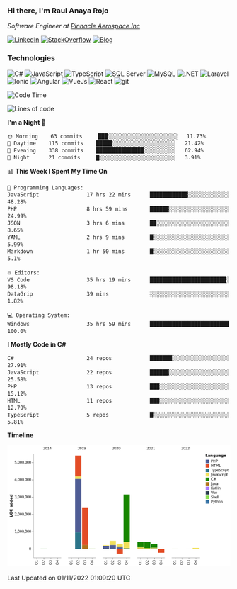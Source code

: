 ### Hi there, I'm Raul Anaya Rojo
*Software Engineer at [Pinnacle Aerospace Inc](http://www.pinnacleaerospace.com/)*  

[![LinkedIn](https://img.shields.io/badge/LinkedIn-0073b1?logo=linkedin&style=flat-square&logoColor=white)](https://www.linkedin.com/in/anayarojo/)
[![StackOverflow](https://img.shields.io/badge/StackOverflow-333?logo=stackoverflow&style=flat-square&logoColor=FE7A16)](https://stackoverflow.com/users/3779757/anayarojo?tab=profile)
[![Blog](https://img.shields.io/badge/Blog-1976d2?logo=bitbucket&style=flat-square&logoColor=white)](http://anayarojo.net/)

### Technologies
![C#](https://img.shields.io/badge/C%23-690081?style=flat-square&logo=c-sharp&logoColor=white)
![JavaScript](https://img.shields.io/badge/JavaScript-F7DF1E?style=flat-square&logo=javascript&logoColor=222)
![TypeScript](https://img.shields.io/badge/TypeScript-3178C6?style=flat-square&logo=typescript&logoColor=white)
![SQL Server](https://img.shields.io/badge/SQL_Server-E02E28?style=flat-square&logo=microsoft-sql-server)
![MySQL](https://img.shields.io/badge/MySQL-00758F?style=flat-square&logo=mysql&logoColor=white)
![.NET](https://img.shields.io/badge/.NET-690081?style=flat-square&logo=.net)
![Laravel](https://img.shields.io/badge/Laravel-FF2D20?style=flat-square&logo=laravel&logoColor=white)
![Ionic](https://img.shields.io/badge/Ionic-3880FF?style=flat-square&logo=ionic&logoColor=white)
![Angular](https://img.shields.io/badge/Angular-C3002F?style=flat-square&logo=angular)
![VueJs](https://img.shields.io/badge/Vue-4FC08D?style=flat-square&logo=vue.js&logoColor=white)
![React](https://img.shields.io/badge/React-61DAFB?style=flat-square&logo=react&logoColor=222)
![git](https://img.shields.io/badge/git-F05133?style=flat-square&logo=git&logoColor=white)

<!--
**anayarojo/anayarojo** is a ✨ _special_ ✨ repository because its `README.md` (this file) appears on your GitHub profile.

Here are some ideas to get you started:

- 🔭 I’m currently working on ...
- 🌱 I’m currently learning ...
- 👯 I’m looking to collaborate on ...
- 🤔 I’m looking for help with ...
- 💬 Ask me about ...
- 📫 How to reach me: ...
- 😄 Pronouns: ...
- ⚡ Fun fact: ...
-->

<!--START_SECTION:waka-->
![Code Time](http://img.shields.io/badge/Code%20Time-2%2C380%20hrs%2025%20mins-blue)

![Lines of code](https://img.shields.io/badge/From%20Hello%20World%20I%27ve%20Written-13%20Million%20lines%20of%20code-blue)

**I'm a Night 🦉** 

```text
🌞 Morning    63 commits     ███░░░░░░░░░░░░░░░░░░░░░░   11.73% 
🌆 Daytime    115 commits    █████░░░░░░░░░░░░░░░░░░░░   21.42% 
🌃 Evening    338 commits    ███████████████░░░░░░░░░░   62.94% 
🌙 Night      21 commits     █░░░░░░░░░░░░░░░░░░░░░░░░   3.91%

```


📊 **This Week I Spent My Time On** 

```text
💬 Programming Languages: 
JavaScript               17 hrs 22 mins      ████████████░░░░░░░░░░░░░   48.28% 
PHP                      8 hrs 59 mins       ██████░░░░░░░░░░░░░░░░░░░   24.99% 
JSON                     3 hrs 6 mins        ██░░░░░░░░░░░░░░░░░░░░░░░   8.65% 
YAML                     2 hrs 9 mins        █░░░░░░░░░░░░░░░░░░░░░░░░   5.99% 
Markdown                 1 hr 50 mins        █░░░░░░░░░░░░░░░░░░░░░░░░   5.1%

🔥 Editors: 
VS Code                  35 hrs 19 mins      ████████████████████████░   98.18% 
DataGrip                 39 mins             ░░░░░░░░░░░░░░░░░░░░░░░░░   1.82%

💻 Operating System: 
Windows                  35 hrs 59 mins      █████████████████████████   100.0%

```

**I Mostly Code in C#** 

```text
C#                       24 repos            ███████░░░░░░░░░░░░░░░░░░   27.91% 
JavaScript               22 repos            ██████░░░░░░░░░░░░░░░░░░░   25.58% 
PHP                      13 repos            ███░░░░░░░░░░░░░░░░░░░░░░   15.12% 
HTML                     11 repos            ███░░░░░░░░░░░░░░░░░░░░░░   12.79% 
TypeScript               5 repos             █░░░░░░░░░░░░░░░░░░░░░░░░   5.81%

```


**Timeline**

![Chart not found](https://raw.githubusercontent.com/anayarojo/anayarojo/master/charts/bar_graph.png) 


 Last Updated on 01/11/2022 01:09:20 UTC
<!--END_SECTION:waka-->
